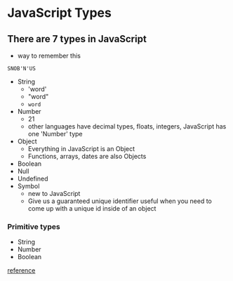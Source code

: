 # JavaScript Types
## There are 7 types in JavaScript
* way to remember this

`SNOB'N'US`

* String
    - 'word'
    - "word"
    - `word`
* Number
    - 21
    - other languages have decimal types, floats, integers, JavaScript has one 'Number' type
* Object
    - Everything in JavaScript is an Object
    - Functions, arrays, dates are also Objects
* Boolean
* Null
* Undefined
* Symbol
    - new to JavaScript
    - Give us a guaranteed unique identifier useful when you need to come up with a unique id inside of an object

### Primitive types
* String
* Number
* Boolean

[reference](https://twitter.com/wesbos/status/1136729371513954312?lang=en)

